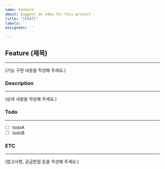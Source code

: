 ```yaml
---
name: Feature
about: Suggest an idea for this project
title: "[FEAT]"
labels: ''
assignees: ''

---
```


## Feature (제목)
---
(기능 구현 내용을 작성해 주세요.)

### Description
---
(상세 내용을 작성해 주세요.)

### Todo
---
- [ ] todoA
- [ ] todoB

### ETC
---
(참고사항, 궁금한점 등을 작성해 주세요.)
